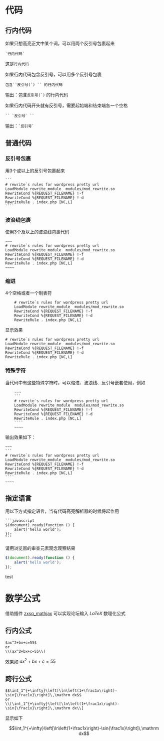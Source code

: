 # 代码

## 行内代码
如果只想高亮正文中某个词，可以用两个反引号包裹起来

```
`行内代码`
```
这是`行内代码`

如果行内代码包含反引号，可以用多个反引号包裹

```
包含``反引号(`) `` 的行内代码
```

输出：包含``反引号(`)`` 的行内代码

如果行内代码开头就有反引号，需要起始端和结束端各一个空格

```
`` `反引号` ``
```
输出：`` `反引号` ``


## 普通代码

### 反引号包裹
用3个或以上的反引号包裹起来
~~~~~~~~~
```
# rewrite`s rules for wordpress pretty url 
LoadModule rewrite_module  modules/mod_rewrite.so
RewriteCond %{REQUEST_FILENAME} !-f
RewriteCond %{REQUEST_FILENAME} !-d
RewriteRule . index.php [NC,L]
````
~~~~~~~~~~

### 波浪线包裹
使用3个及以上的波浪线包裹代码

`````
~~~
# rewrite`s rules for wordpress pretty url 
LoadModule rewrite_module  modules/mod_rewrite.so
RewriteCond %{REQUEST_FILENAME} !-f
RewriteCond %{REQUEST_FILENAME} !-d
RewriteRule . index.php [NC,L]
~~~~
``````

### 缩进
4个空格或者一个制表符
```
	# rewrite`s rules for wordpress pretty url 
	LoadModule rewrite_module  modules/mod_rewrite.so
	RewriteCond %{REQUEST_FILENAME} !-f
	RewriteCond %{REQUEST_FILENAME} !-d
	RewriteRule . index.php [NC,L]
````
显示效果

```
# rewrite`s rules for wordpress pretty url
LoadModule rewrite_module  modules/mod_rewrite.so
RewriteCond %{REQUEST_FILENAME} !-f
RewriteCond %{REQUEST_FILENAME} !-d
RewriteRule . index.php [NC,L]
````

### 特殊字符

当代码中有这些特殊字符时，可以缩进、波浪线、反引号嵌套使用，例如

	    ~~~
	    ```
		# rewrite`s rules for wordpress pretty url 
		LoadModule rewrite_module  modules/mod_rewrite.so
		RewriteCond %{REQUEST_FILENAME} !-f
		RewriteCond %{REQUEST_FILENAME} !-d
		RewriteRule . index.php [NC,L]
	    ````
	    ~~~~
输出效果如下：

    ~~~
    ```
	# rewrite`s rules for wordpress pretty url 
	LoadModule rewrite_module  modules/mod_rewrite.so
	RewriteCond %{REQUEST_FILENAME} !-f
	RewriteCond %{REQUEST_FILENAME} !-d
	RewriteRule . index.php [NC,L]
    ````
    ~~~~
    

## 指定语言
用以下方式指定语言，当有代码高亮解析器的时候将起作用

~~~~
```javascript
$(document).ready(function () {
    alert('hello world');
});
```
~~~~~~~

请用浏览器的审查元素观念观察结果

```javascript
$(document).ready(function () {
    alert('hello world');
});
```
test


# 数学公式

借助插件 [zxsq_mathjax]([url]http://addon.discuz.com/?@zxsq_mathjax.plugin[/url]) 可以实现论坛输入 $LaTeX$ 数理化公式


## 行内公式

~~~~
$ax^2+bx+c=55$
or
\\(ax^2+bx+c=55\\)
~~~~~~~~~~

效果如 $ax^2+bx+c=55$

## 跨行公式

~~~~
$$\int_1^{+\infty}\left[\ln\left(1+\frac1x\right)-\sin{\frac1x}\right]\,\mathrm dx$$
or
\\[\int_1^{+\infty}\left[\ln\left(1+\frac1x\right)-\sin{\frac1x}\right]\,\mathrm dx\\]
~~~~~~

显示如下

$$\int_1^{+\infty}\left[\ln\left(1+\frac1x\right)-\sin{\frac1x}\right]\,\mathrm dx$$
